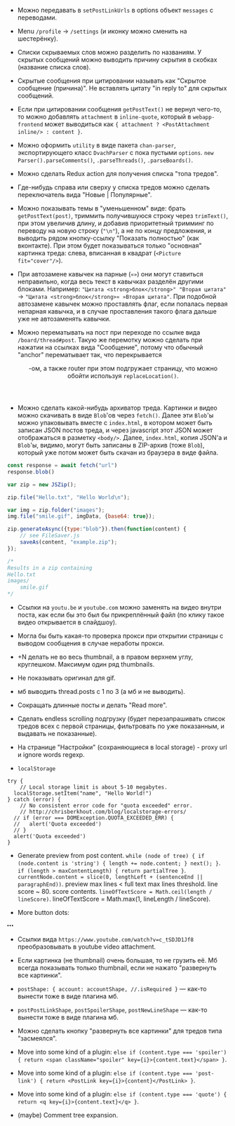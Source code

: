 * Можно передавать в `setPostLinkUrls` в options объект `messages` с переводами.

* Menu `/profile` -> `/settings` (и иконку можно сменить на шестерёнку).

* Списки скрываемых слов можно разделить по названиям. У скрытых сообщений можно выводить причину скрытия в скобках (название списка слов).

* Скрытые сообщения при цитировании называть как "Скрытое сообщение (причина)". Не вставлять цитату "in reply to" для скрытых сообщений.

* Если при цитировании сообщения `getPostText()` не вернул чего-то, то можно добавлять `attachment` в `inline-quote`, который в `webapp-frontend` может выводиться как `{ attachment ? <PostAttachment inline/> : content }`.

* Можно оформить `utility` в виде пакета `chan-parser`, экспортирующего класс `DvachParser` с пока пустыми `options`. `new Parser().parseComments()`, `.parseThreads()`, `.parseBoards()`.

* Можно сделать Redux action для получения списка "топа тредов".

* Где-нибудь справа или сверху у списка тредов можно сделать переключатель вида "Новые | Популярные".

* Можно показывать темы в "уменьшенном" виде: брать `getPostText(post)`, триммить получившуюся строку через `trimText()`, при этом увеличив длину, и добавив приоритетный тримминг по переводу на новую строку (`"\n"`), а не по концу предложения, и выводить рядом кнопку-ссылку "Показать полностью" (как вконтакте). При этом будет показываться только "основная" картинка треда: слева, вписанная в квадрат (`<Picture fit="cover"/>`).

* При автозамене кавычек на парные (`«»`) они могут ставиться неправильно, когда весь текст в кавычках разделён другими блоками. Например: `"Цитата <strong>блок</strong>" "Вторая цитата"` -> `"Цитата <strong>блок</strong>« »Вторая цитата"`. При подобной автозамене кавычек можно проставлять флаг, если попалась первая непарная кавычка, и в случае проставления такого флага дальше уже не автозаменять кавычки.

* Можно перематывать на пост при переходе по ссылке вида `/board/thread#post`. Такую же перемотку можно сделать при нажатии на ссылках вида "Сообщение", потому что обычный "anchor" перематывает так, что перекрывается <Header/>-ом, а также router при этом подгружает страницу, что можно обойти используя `replaceLocation()`.

* Можно сделать какой-нибудь архиватор треда. Картинки и видео можно скачивать в виде `Blob`'ов через `fetch()`. Далее эти `Blob`'ы можно упаковывать вместе с `index.html`, в котором может быть записан JSON постов треда, и через javascript этот JSON может отображаться в разметку `<body/>`. Далее, `index.html`, копия JSON'а и `Blob`'ы, видимо, могут быть записаны в ZIP-архив (тоже `Blob`), который уже потом может быть скачан из браузера в виде файла.

```js
const response = await fetch("url")
response.blob()
```

```js
var zip = new JSZip();

zip.file("Hello.txt", "Hello World\n");

var img = zip.folder("images");
img.file("smile.gif", imgData, {base64: true});

zip.generateAsync({type:"blob"}).then(function(content) {
    // see FileSaver.js
    saveAs(content, "example.zip");
});

/*
Results in a zip containing
Hello.txt
images/
    smile.gif
*/
```

* Ссылки на `youtu.be` и `youtube.com` можно заменять на видео внутри поста, как если бы это был бы прикреплённый файл (по клику такое видео открывается в слайдшоу).

* Могла бы быть какая-то проверка прокси при открытии страницы с выводом сообщения в случае неработы прокси.

* +N делать не во весь thumbnail, а в правом верхнем углу, круглешком. Максимум один ряд thumbnails.

* Не показывать оригинал для gif.

* мб выводить thread.posts с 1 по 3 (а мб и не выводить).

* Сокращать длинные посты и делать "Read more".

* Сделать endless scrolling подгрузку (будет перезапрашивать список тредов всех с первой страницы, фильтровать по уже показанным, и выдавать не показанные).

* На странице "Настройки" (сохраняющиеся в local storage) - proxy url и ignore words regexp.

* `localStorage`

```
try {
	// Local storage limit is about 5-10 megabytes.
  localStorage.setItem("name", "Hello World!")
} catch (error) {
	// No consistent error code for "quota exceeded" error.
	// http://chrisberkhout.com/blog/localstorage-errors/
  // if (error === DOMException.QUOTA_EXCEEDED_ERR) {
  //   alert('Quota exceeded')
  // }
  alert('Quota exceeded')
}
```

* Generate preview from post content. `while (node of tree) { if (node.content is 'string') { length += node.content; } next(); }`. `if (length > maxContentLength) { return partialTree }`. `currentNode.content = slice(0, lengthLeft + (sentenceEnd || paragraphEnd))`. preview max lines < full text max lines threshold. line score ~ 80. score contents. `lineOfTextScore = Math.ceil(length / lineScore)`. lineOfTextScore = Math.max(1, lineLength / lineScore).

* More button dots:

<svg aria-label="Show options" class="octicon octicon-kebab-horizontal" viewBox="0 0 13 16" version="1.1" width="13" height="16" aria-hidden="true"><path fill-rule="evenodd" d="M1.5 9a1.5 1.5 0 1 0 0-3 1.5 1.5 0 0 0 0 3zm5 0a1.5 1.5 0 1 0 0-3 1.5 1.5 0 0 0 0 3zM13 7.5a1.5 1.5 0 1 1-3 0 1.5 1.5 0 0 1 3 0z"></path></svg>

* Ссылки вида `https://www.youtube.com/watch?v=c_tSDJD1Jf8` преобразовывать в youtube video attachment.

* Если картинка (не thumbnail) очень большая, то не грузить её. Мб всегда показывать только thumbnail, если не нажато "развернуть все картинки".

* `postShape: { account: accountShape, //.isRequired }` — как-то вынести тоже в виде плагина мб.

* `postPostLinkShape`, `postSpoilerShape`, `postNewLineShape` — как-то вынести тоже в виде плагина мб.

* Можно сделать кнопку "развернуть все картинки" для тредов типа "засмеялся".

* Move into some kind of a plugin: `else if (content.type === 'spoiler') { return <span className="spoiler" key={i}>{content.text}</span> }`.

* Move into some kind of a plugin: `else if (content.type === 'post-link') { return <PostLink key={i}>{content}</PostLink> }`.

* Move into some kind of a plugin: `else if (content.type === 'quote') { return <q key={i}>{content.text}</q> }`.

* (maybe) Comment tree expansion.
